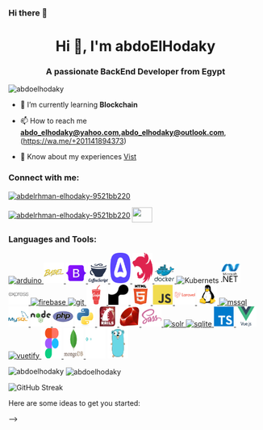 ### Hi there 👋

<h1 align="center">Hi 👋, I'm abdoElHodaky</h1>

<h3 align="center">A passionate BackEnd Developer from Egypt</h3>

<p align="left"> <img src="https://komarev.com/ghpvc/?username=abdoelhodaky&label=Profile%20views&color=ef54de&style=for-the-badge" alt="abdoelhodaky" /> </p>

- 🌱 I’m currently learning **Blockchain**

- 📫 How to reach me **abdo_elhodaky@yahoo.com,abdo_elhodaky@outlook.com**,(https://wa.me/+201141894373)

- 📄 Know about my experiences [Vist](
  https://linkedin.com/in/abdelrhman-elhodaky-9521bb220)

<h3 align="left">Connect with me:</h3>

<p align="left">

<a href="https://linkedin.com/in/abdelrhman-elhodaky-9521bb220" target="blank"><img align="center" src="https://raw.githubusercontent.com/rahuldkjain/github-profile-readme-generator/master/src/images/icons/Social/linked-in-alt.svg" alt="abdelrhman-elhodaky-9521bb220" height="30" width="40" /></a>

<a href="https://facebook.com/Abdo26" target="blank"><img align="center" src="https://raw.githubusercontent.com/rahuldkjain/github-profile-readme-generator/master/src/images/icons/Social/facebook-alt.svg " alt="abdelrhman-elhodaky-9521bb220" height="30" width="40" /></a>
<a href="https://mostaql.com/u/abdoarh_mostaql"><img align="center" src="https://mir-s3-cdn-cf.behance.net/projects/404/362790186852495.Y3JvcCwxODgxLDE0NzEsODE1LDUwMw.jpg" height="30" width="40" ></a>
<a target="blank" href=" https://nafezly.com/u/AbdelrahmanElhodaky ">
</a>

</p>


<h3 align="left">Languages and Tools:</h3>

<p align="left"> <a href="https://www.arduino.cc/" target="_blank" rel="noreferrer"> <img src="https://cdn.worldvectorlogo.com/logos/arduino-1.svg" alt="arduino" width="40" height="40"/> </a> <a href="https://babeljs.io/" target="_blank" rel="noreferrer"> <img src="https://raw.githubusercontent.com/devicons/devicon/master/icons/babel/babel-original.svg" alt="babel" width="40" height="40"/> </a> <a href="https://getbootstrap.com" target="_blank" rel="noreferrer"> <img src="https://raw.githubusercontent.com/devicons/devicon/master/icons/bootstrap/bootstrap-original.svg" alt="bootstrap" width="40" height="40"/> </a> <a href="https://offeescript.org" target="_blank" rel="noreferrer"> <img src="https://raw.githubusercontent.com/devicons/devicon/master/icons/coffeescript/coffeescript-original-wordmark.svg" alt="coffeescript" width="40" height="40"/> </a> <a href="" target="_blank" rel="noreferrer"> <img src="https://raw.githubusercontent.com/devicons/devicon/master/icons/adonisjs/adonisjs-original.svg" alt="adonisjs" width="40" height="60" style="background:white"/> </a>
  <a href="" target="_blank" rel="noreferrer"> <img src="https://raw.githubusercontent.com/devicons/devicon/master/icons/nestjs/nestjs-original.svg " alt="nestjs" width="40" height="60" style="background:white"/> </a>
<a href="https://hub.docker.com/u/abdoelhodaky" target="_blank" rel="noreferrer"> <img src="https://raw.githubusercontent.com/devicons/devicon/master/icons/docker/docker-original-wordmark.svg" alt="docker" width="40" height="40"/> </a>
<a target="_blank"><img  src="https://cdnlogo.com/logos/k/95/kubernets.svg" alt="Kubernets"
 width="40" height="40"
/> </a>
<a href="https://dotnet.microsoft.com/" target="_blank" rel="noreferrer"> <img src="https://raw.githubusercontent.com/devicons/devicon/master/icons/dot-net/dot-net-original-wordmark.svg" alt="dotnet" width="40" height="40"/> </a> <a href="https://expressjs.com" target="_blank" rel="noreferrer"> <img src="https://raw.githubusercontent.com/devicons/devicon/master/icons/express/express-original-wordmark.svg" alt="express" width="40" height="40"/> </a> <a href="https://firebase.google.com/" target="_blank" rel="noreferrer"> <img src="https://www.vectorlogo.zone/logos/firebase/firebase-icon.svg" alt="firebase" width="40" height="40"/> </a> <a href="https://git-scm.com/" target="_blank" rel="noreferrer"> <img src="https://www.vectorlogo.zone/logos/git-scm/git-scm-icon.svg" alt="git" width="40" height="40"/> </a> <a href="https://gulpjs.com" target="_blank" rel="noreferrer"> <img src="https://raw.githubusercontent.com/devicons/devicon/master/icons/gulp/gulp-plain.svg" alt="gulp" width="40" height="40"/> </a> <a href="" target="_blank" rel="noreferrer" width=60"> 
 <img src="https://raw.githubusercontent.com/simple-icons/simple-icons/master/icons/render.svg" width="40" hright="40" />
</a>
 <a href="https://www.w3.org/html/" target="_blank" rel="noreferrer"> <img src="https://raw.githubusercontent.com/devicons/devicon/master/icons/html5/html5-original-wordmark.svg" alt="html5" width="40" height="40"/> </a> <a href="https://developer.mozilla.org/en-US/docs/Web/JavaScript" target="_blank" rel="noreferrer"> <img src="https://raw.githubusercontent.com/devicons/devicon/master/icons/javascript/javascript-original.svg" alt="javascript" width="40" height="40"/> </a> <a href="https://laravel.com/" target="_blank" rel="noreferrer"> <img src="https://raw.githubusercontent.com/devicons/devicon/master/icons/laravel/laravel-original-wordmark.svg" alt="laravel" width="40" height="40"/> </a> <a href="https://www.linux.org/" target="_blank" rel="noreferrer"> <img src="https://raw.githubusercontent.com/devicons/devicon/master/icons/linux/linux-original.svg" alt="linux" width="40" height="40"/> </a> <a href="https://www.microsoft.com/en-us/sql-server" target="_blank" rel="noreferrer"> <img src="https://www.svgrepo.com/show/303229/microsoft-sql-server-logo.svg" alt="mssql" width="40" height="40"/> </a> <a href="https://www.mysql.com/" target="_blank" rel="noreferrer"> <img src="https://raw.githubusercontent.com/devicons/devicon/master/icons/mysql/mysql-original-wordmark.svg" alt="mysql" width="40" height="40"/> </a> <a href="https://nodejs.org" target="_blank" rel="noreferrer"> <img src="https://raw.githubusercontent.com/devicons/devicon/master/icons/nodejs/nodejs-original-wordmark.svg" alt="nodejs" width="40" height="40"/> </a> <a href="https://www.php.net" target="_blank" rel="noreferrer"> <img src="https://raw.githubusercontent.com/devicons/devicon/master/icons/php/php-original.svg" alt="php" width="40" height="40"/> </a> <a href="https://www.python.org" target="_blank" rel="noreferrer"> <img src="https://raw.githubusercontent.com/devicons/devicon/master/icons/python/python-original.svg" alt="python" width="40" height="40"/> </a> <a href="https://rubyonrails.org" target="_blank" rel="noreferrer"> <img src="https://raw.githubusercontent.com/devicons/devicon/master/icons/rails/rails-original-wordmark.svg" alt="rails" width="40" height="40"/> </a> <a href="https://www.ruby-lang.org/en/" target="_blank" rel="noreferrer"> <img src="https://raw.githubusercontent.com/devicons/devicon/master/icons/ruby/ruby-original.svg" alt="ruby" width="40" height="40"/> </a> <a href="https://sass-lang.com" target="_blank" rel="noreferrer"> <img src="https://raw.githubusercontent.com/devicons/devicon/master/icons/sass/sass-original.svg" alt="sass" width="40" height="40"/> </a> <a href="https://lucene.apache.org/solr/" target="_blank" rel="noreferrer"> <img src="https://www.vectorlogo.zone/logos/apache_solr/apache_solr-icon.svg" alt="solr" width="40" height="40"/> </a> <a href="https://www.sqlite.org/" target="_blank" rel="noreferrer"> <img src="https://www.vectorlogo.zone/logos/sqlite/sqlite-icon.svg" alt="sqlite" width="40" height="40"/> </a> <a href="https://www.typescriptlang.org/" target="_blank" rel="noreferrer"> <img src="https://raw.githubusercontent.com/devicons/devicon/master/icons/typescript/typescript-original.svg" alt="typescript" width="40" height="40"/> </a> <a href="https://vuejs.org/" target="_blank" rel="noreferrer"> <img src="https://raw.githubusercontent.com/devicons/devicon/master/icons/vuejs/vuejs-original-wordmark.svg" alt="vuejs" width="40" height="40"/> </a> <a href="https://vuetifyjs.com/en/" target="_blank" rel="noreferrer"> <img src="https://bestofjs.org/logos/vuetify.svg" alt="vuetify" width="40" height="40"/> </a> <a href="" target="_blank" rel="noreferrer"> <img src="https://raw.githubusercontent.com/devicons/devicon/master/icons/figma/figma-original.svg" alt="figma" width="40" height="60"/> </a> 
<a href="" target="_blank" rel="noreferrer"> <img src="https://raw.githubusercontent.com/devicons/devicon/master/icons/mongodb/mongodb-original-wordmark.svg" alt="mongodb" width="40" height="60"/> </a> 
<a href="" target="_blank" rel="noreferrer"> <img src="https://raw.githubusercontent.com/devicons/devicon/master/icons/grpc/grpc-original.svg" alt="grpc" width="40" height="60"/></a> <a href="" target="_blank">
<img src="https://raw.githubusercontent.com/devicons/devicon/master/icons/go/go-original.svg " alt="grpc" width="40" height="60"/></a> 

</p>


<p><img align="left" src="https://github-readme-stats.vercel.app/api/top-langs?username=abdoelhodaky&show_icons=true&locale=en&layout=compact&langs_count=14&theme=gruvbox&border_radius=5&stroke=D222EF&background=15%2C1999EB%2C1C47EB" alt="abdoelhodaky" /></p>

<p>&nbsp;<img align="center" src="https://github-readme-stats.vercel.app/api?username=abdoelhodaky&show_icons=true&locale=en&theme=gruvbox&border_radius=15&stroke=D222EF&background=15%2C1999EB%2C1C47EB" alt="abdoelhodaky" /></p>

<p><img src="https://github-readme-streak-stats.herokuapp.com?user=abdoElHodaky&theme=gruvbox&border_radius=45&stroke=D222EF&background=15%2C1999EB%2C1C47EB&sideLabels=C122EB&sideNums=EBE454&fire=EB5454" alt="GitHub Streak" /></p>
Here are some ideas to get you started:









-->
